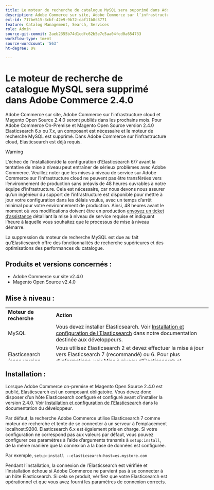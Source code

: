 ```yaml
---
title: Le moteur de recherche de catalogue MySQL sera supprimé dans Adobe Commerce 2.4.0
description: Adobe Commerce sur site, Adobe Commerce sur l’infrastructure cloud et Magento Open Source 2.4.0 seront publiés dans les prochains mois. Pour Adobe Commerce On-Premise et Magento Open Source version 2.4.0 Elasticsearch 6.x ou 7.x, un composant est nécessaire et le moteur de recherche MySQL est supprimé. Dans Adobe Commerce sur l’infrastructure cloud, Elasticsearch est déjà requis.
exl-id: 717be515-3cbf-42e9-9b72-caf11b8c3771
feature: Catalog Management, Search, Services
role: Admin
source-git-commit: 2aeb2355b74d1cdfc62b5e7c5aa04fcd0a654733
workflow-type: tm+mt
source-wordcount: '563'
ht-degree: 0%

---
```


# Le moteur de recherche de catalogue MySQL sera supprimé dans Adobe Commerce 2.4.0

Adobe Commerce sur site, Adobe Commerce sur l’infrastructure cloud et Magento Open Source 2.4.0 seront publiés dans les prochains mois. Pour Adobe Commerce On-Premise et Magento Open Source version 2.4.0 Elasticsearch 6.x ou 7.x, un composant est nécessaire et le moteur de recherche MySQL est supprimé. Dans Adobe Commerce sur l’infrastructure cloud, Elasticsearch est déjà requis.

>[!WARNING]
>
>L’échec de l’installation/de la configuration d’Elasticsearch 6/7 avant la tentative de mise à niveau peut entraîner de sérieux problèmes avec Adobe Commerce. Veuillez noter que les mises à niveau de service sur Adobe Commerce sur l’infrastructure cloud ne peuvent pas être transférées vers l’environnement de production sans préavis de 48 heures ouvrables à notre équipe d’infrastructure. Cela est nécessaire, car nous devons nous assurer qu’un ingénieur du support de l’infrastructure est disponible pour mettre à jour votre configuration dans les délais voulus, avec un temps d’arrêt minimal pour votre environnement de production. Ainsi, 48 heures avant le moment où vos modifications doivent être en production [envoyez un ticket d’assistance](/help/help-center-guide/help-center/magento-help-center-user-guide.md#submit-ticket) détaillant la mise à niveau de service requise et indiquant l’heure à laquelle vous souhaitez que le processus de mise à niveau démarre.

La suppression du moteur de recherche MySQL est due au fait qu’Elasticsearch offre des fonctionnalités de recherche supérieures et des optimisations des performances du catalogue.

## Produits et versions concernés :

* Adobe Commerce sur site v2.4.0
* Magento Open Source v2.4.0

## Mise à niveau :

<table style="height: 164px; width: 632.2px;">
<tbody>
<tr>
<td class="wysiwyg-text-align-center" style="width: 133px;"><strong>Moteur de recherche</strong></td>
<td class="wysiwyg-text-align-center" style="width: 478.2px;"><strong>Action</strong></td>
</tr>
<tr>
<td class="wysiwyg-text-align-center" style="width: 133px;">MySQL</td>
<td style="width: 478.2px;">Vous devez installer Elasticsearch. Voir <a href="https://experienceleague.adobe.com/fr/docs/commerce-operations/configuration-guide/search/overview-search">Installation et configuration de l’Elasticsearch</a> dans notre documentation destinée aux développeurs.</td>
</tr>
<tr>
<td class="wysiwyg-text-align-center" style="width: 133px;">Elasticsearch (sans version répertoriée)</td>
<td style="width: 478.2px;">Vous utilisez Elasticsearch 2 et devez effectuer la mise à jour vers Elasticsearch 7 (recommandé) ou 6. Pour plus d’informations, voir <a href="https://experienceleague.adobe.com/fr/docs/commerce-operations/configuration-guide/search/overview-search#es-upgrade6">Mise à niveau d’Elasticsearch</a> et <a href="https://experienceleague.adobe.com/fr/docs/commerce-operations/configuration-guide/search/configure-search-engine">Configuration de Commerce pour utiliser Elasticsearch</a> dans la documentation destinée aux développeurs.</td>
</tr>
<tr>
<td class="wysiwyg-text-align-center" style="width: 133px;">ELASTICSEARCH 5</td>
<td style="width: 478.2px;">Elasticsearch 5 a atteint sa <a href="https://www.elastic.co/support/eol">fin de vie</a> et est obsolète dans Adobe Commerce 2.4.0. Mettez à jour vers Elasticsearch 7 (recommandé) ou 6.</td>
</tr>
<tr>
<td class="wysiwyg-text-align-center" style="width: 133px;">Elasticsearch 6 ou 7</td>
<td style="width: 478.2px;">Vous n’êtes pas tenu d’effectuer d’autres étapes avant la mise à niveau vers Adobe Commerce 2.4.0.</td>
</tr>
<tr>
<td class="wysiwyg-text-align-center" style="width: 133px;">Extension tierce</td>
<td style="width: 478.2px;">Vous n’avez pas besoin d’installer Elasticsearch. Adobe Commerce vous recommande de contacter le fournisseur de votre moteur de recherche pour déterminer si votre extension est entièrement compatible avec Adobe Commerce 2.4.0.</td>
</tr>
</tbody>
</table>

## Installation :

Lorsque Adobe Commerce on-premise et Magento Open Source 2.4.0 est publié, Elasticsearch est un composant obligatoire. Vous devez donc disposer d’un hôte Elasticsearch configuré et configuré avant d’installer la version 2.4.0. Voir [Installation et configuration de l’Elasticsearch](https://experienceleague.adobe.com/fr/docs/commerce-operations/configuration-guide/search/overview-search) dans la documentation du développeur.

Par défaut, la recherche Adobe Commerce utilise Elasticsearch 7 comme moteur de recherche et tente de se connecter à un serveur à l’emplacement localhost:9200. Elasticsearch 6.x est également pris en charge. Si votre configuration ne correspond pas aux valeurs par défaut, vous pouvez configurer ces paramètres à l’aide d’arguments transmis à `setup:install`, de la même manière que la connexion à la base de données est configurée.

Par exemple, `setup:install --elasticsearch-host=es.mystore.com`

Pendant l’installation, la connexion de l’Elasticsearch est vérifiée et l’installation échoue si Adobe Commerce ne parvient pas à se connecter à un hôte Elasticsearch. Si cela se produit, vérifiez que votre Elasticsearch est opérationnel et que vous avez fourni les paramètres de connexion corrects.
